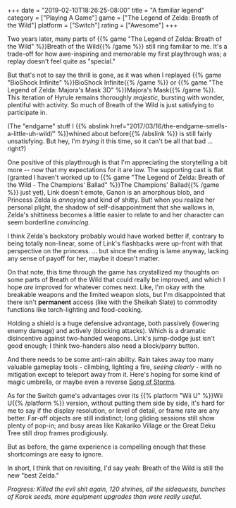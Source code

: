 +++
date = "2019-02-10T18:26:25-08:00"
title = "A familiar legend"
category = ["Playing A Game"]
game = ["The Legend of Zelda: Breath of the Wild"]
platform = ["Switch"]
rating = ["Awesome"]
+++

Two years later, many parts of {{% game "The Legend of Zelda: Breath of the Wild" %}}Breath of the Wild{{% /game %}} still ring familiar to me.  It's a trade-off for how awe-inspiring and memorable my first playthrough was; a replay doesn't feel quite as "special."

But that's not to say the thrill is gone, as it was when I replayed {{% game "BioShock Infinite" %}}BioShock Infinite{{% /game %}} or {{% game "The Legend of Zelda: Majora's Mask 3D" %}}Majora's Mask{{% /game %}}.  This iteration of Hyrule remains thoroughly <i>majestic</i>, bursting with wonder, plentiful with activity.  So much of Breath of the Wild is just satisfying to participate in.

(The "endgame" stuff I {{% abslink href="2017/03/16/the-endgame-smells-a-little-uh-wild/" %}}whined about before{{% /abslink %}} is still fairly unsatisfying.  But hey, I'm <i>trying</i> it this time, so it can't be all that bad ... right?)

One positive of this playthrough is that I'm appreciating the storytelling a bit more -- now that my expectations for it are low.  The supporting cast is flat (granted I haven't worked up to {{% game "The Legend of Zelda: Breath of the Wild - The Champions' Ballad" %}}The Champions' Ballad{{% /game %}} just yet), Link doesn't emote, Ganon is an amorphous blob, and Princess Zelda is <i>annoying</i> and kind of shitty.  But! when you realize her personal plight, the shadow of self-disappointment that she wallows in, Zelda's shittiness becomes a little easier to relate to and her character can seem borderline <i>convincing</i>.

I think Zelda's backstory probably would have worked better if, contrary to being totally non-linear, some of Link's flashbacks were up-front with that perspective on the princess.  ... but since the ending is lame anyway, lacking any sense of payoff for her, maybe it doesn't matter.

On that note, this time through the game has crystallized my thoughts on some parts of Breath of the Wild that could really be improved, and which I hope <i>are</i> improved for whatever comes next.  Like, I'm okay with the breakable weapons and the limited weapon slots, but I'm disappointed that there isn't <b>permanent</b> access (like with the Sheikah Slate) to commodity functions like torch-lighting and food-cooking.

Holding a shield is a huge defensive advantage, both passively (lowering enemy damage) and actively (blocking attacks).  Which is a dramatic disincentive against two-handed weapons.  Link's jump-dodge just isn't good enough; I think two-handers also need a block/parry button.

And there needs to be some anti-rain ability.  Rain takes away too many valuable gameplay tools - climbing, lighting a fire, <i>seeing clearly</i> - with no mitigation except to teleport away from it.  Here's hoping for some kind of magic umbrella, or maybe even a reverse <a href="https://zelda.gamepedia.com/Song_of_Storms">Song of Storms</a>.

As for the Switch game's advantages over its {{% platform "Wii U" %}}Wii U{{% /platform %}} version, without putting them side by side, it's hard for me to say if the display resolution, or level of detail, or frame rate are any better.  Far-off objects are still indistinct; long gliding sessions still show plenty of pop-in; and busy areas like Kakariko Village or the Great Deku Tree still drop frames prodigiously.

But as before, the game experience is compelling enough that these shortcomings are easy to ignore.

In short, I think that on revisiting, I'd say yeah: Breath of the Wild is still the new "best Zelda."

<i>Progress: Killed the evil shit again, 120 shrines, all the sidequests, bunches of Korok seeds, more equipment upgrades than were really useful.</i>
